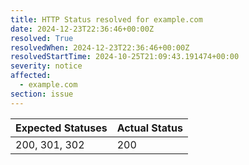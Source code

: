 ```yaml
---
title: HTTP Status resolved for example.com
date: 2024-12-23T22:36:46+00:00Z
resolved: True
resolvedWhen: 2024-12-23T22:36:46+00:00Z
resolvedStartTime: 2024-10-25T21:09:43.191474+00:00
severity: notice
affected:
  - example.com
section: issue
---
```


| Expected Statuses | Actual Status  |
|-------------------|----------------|
| 200, 301, 302 | 200 |
